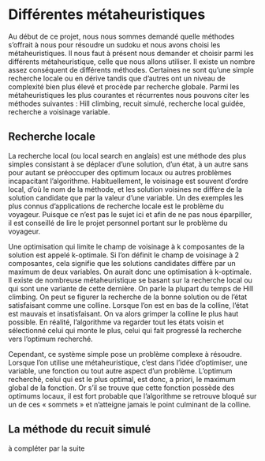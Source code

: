 # Différentes métaheuristiques
Au début de ce projet, nous nous sommes demandé quelle méthodes s’offrait à nous pour résoudre un sudoku et nous avons choisi les métaheuristiques. Il nous faut à présent nous demander et choisir parmi les différents métaheuristique, celle que nous allons utiliser. Il existe un nombre assez conséquent de différents méthodes. Certaines ne sont qu’une simple recherche locale ou en dérive tandis que d’autres ont un niveau de complexité bien plus élevé et procède par recherche globale. Parmi les métaheuristiques les plus courantes et récurrentes nous pouvons citer les méthodes suivantes : Hill climbing, recuit simulé, recherche local guidée, recherche a voisinage variable.

## Recherche locale
La recherche local (ou local search en anglais) est une méthode des plus simples consistant à se déplacer d’une solution, d’un état, à un autre sans pour autant se préoccuper des optimum locaux ou autres problèmes incapacitant l’algorithme. Habituellement, le voisinage est souvent d’ordre local, d’où le nom de la méthode, et les solution voisines ne diffère de la solution candidate que par la valeur d’une variable. Un des exemples les plus connus d’applications de recherche locale est le problème du voyageur. Puisque ce n’est pas le sujet ici et afin de ne pas nous éparpiller, il est conseillé de lire le projet personnel portant sur le problème du voyageur. 

Une optimisation qui limite le champ de voisinage à k composantes de la solution est appelé k-optimale. Si l’on définit le champ de voisinage à 2 composantes, cela signifie que les solutions candidates diffère par un maximum de deux variables. On aurait donc une optimisation à k-optimale.  Il existe de nombreuse métaheuristique se basant sur la recherche local ou qui sont une variante de cette dernière. On parle la plupart du temps de Hill climbing. On peut se figurer la recherche de la bonne solution ou de l’état satisfaisant comme une colline. Lorsque l’on est en bas de la colline, l’état est mauvais et insatisfaisant. On va alors grimper la colline le plus haut possible. En réalité, l’algorithme va regarder tout les états voisin et sélectionné celui qui monte le plus, celui qui fait progressé la recherche vers l’optimum recherché. 

Cependant, ce système simple pose un problème complexe à résoudre. Lorsque l’on utilise une métaheuristique, c’est dans l’idée d’optimiser, une variable, une fonction ou tout autre aspect d’un problème. L’optimum recherché, celui qui est le plus optimal, est donc, a priori, le maximum global de la fonction. Or s’il se trouve que cette fonction possède des optimums locaux, il est fort probable que l’algorithme se retrouve bloqué sur un de ces « sommets » et n’atteigne jamais le point culminant de la colline.

## La méthode du recuit simulé
à compléter par la suite